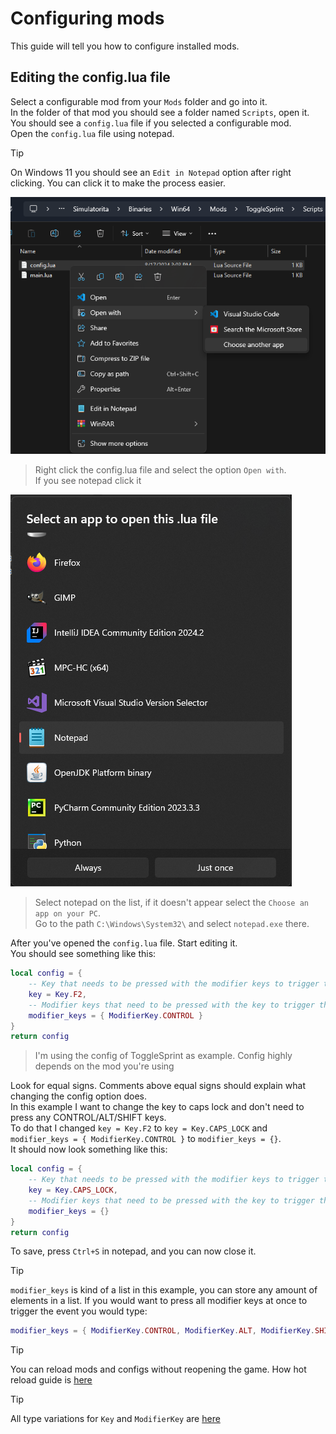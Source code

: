 # Configuring mods
This guide will tell you how to configure installed mods.

## Editing the config.lua file
Select a configurable mod from your `Mods` folder and go into it.  
In the folder of that mod you should see a folder named `Scripts`, open it.
You should see a `config.lua` file if you selected a configurable mod.  
Open the `config.lua` file using notepad.

> [!TIP]
> On Windows 11 you should see an `Edit in Notepad` option after right clicking. You can click it to make the process easier.

![Explorer Select](../media/explorer_select.png)
> Right click the config.lua file and select the option `Open with`.  
If you see notepad click it

![Open With](../media/open_with.png)
> Select notepad on the list, if it doesn't appear select the `Choose an app on your PC`.  
Go to the path `C:\Windows\System32\` and select `notepad.exe` there.

After you've opened the `config.lua` file. Start editing it.  
You should see something like this:
```lua
local config = {
    -- Key that needs to be pressed with the modifier keys to trigger the money addition
    key = Key.F2,
    -- Modifier keys that need to be pressed with the key to trigger the money addition
    modifier_keys = { ModifierKey.CONTROL }
}
return config
```
> I'm using the config of ToggleSprint as example. Config highly depends on the mod you're using

Look for equal signs. Comments above equal signs should explain what changing the config option does.  
In this example I want to change the key to caps lock and don't need to press any CONTROL/ALT/SHIFT keys.  
To do that I changed `key = Key.F2` to `key = Key.CAPS_LOCK` and `modifier_keys = { ModifierKey.CONTROL }` to `modifier_keys = {}`.  
It should now look something like this:
```lua
local config = {
    -- Key that needs to be pressed with the modifier keys to trigger the money addition
    key = Key.CAPS_LOCK,
    -- Modifier keys that need to be pressed with the key to trigger the money addition
    modifier_keys = {}
}
return config
```
To save, press `Ctrl+S` in notepad, and you can now close it.

> [!TIP]
> `modifier_keys` is kind of a list in this example, you can store any amount of elements in a list.
> If you would want to press all modifier keys at once to trigger the event you would type:
> ```lua
> modifier_keys = { ModifierKey.CONTROL, ModifierKey.ALT, ModifierKey.SHIFT }
> ```

> [!TIP]
> You can reload mods and configs without reopening the game. How hot reload guide is [here](../misc/hot-reloading.md)

> [!TIP]
> All type variations for `Key` and `ModifierKey` are [here](../misc/config-types.md)
